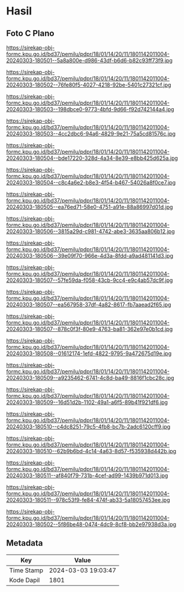 # Hasil

## Foto C Plano

https://sirekap-obj-formc.kpu.go.id/bd37/pemilu/pdpr/18/01/14/20/11/1801142011004-20240303-180501--5a8a800e-d986-43df-b6d6-b82c93ff73f9.jpg

https://sirekap-obj-formc.kpu.go.id/bd37/pemilu/pdpr/18/01/14/20/11/1801142011004-20240303-180502--76fe80f5-4027-4218-92be-5401c27321cf.jpg

https://sirekap-obj-formc.kpu.go.id/bd37/pemilu/pdpr/18/01/14/20/11/1801142011004-20240303-180503--198dbce0-9773-4bfd-9d66-f92d742144a4.jpg

https://sirekap-obj-formc.kpu.go.id/bd37/pemilu/pdpr/18/01/14/20/11/1801142011004-20240303-180503--4cc2dbc6-94a6-4829-9e21-75a5cd81576c.jpg

https://sirekap-obj-formc.kpu.go.id/bd37/pemilu/pdpr/18/01/14/20/11/1801142011004-20240303-180504--bde17220-328d-4a34-8e39-e8bb425d625a.jpg

https://sirekap-obj-formc.kpu.go.id/bd37/pemilu/pdpr/18/01/14/20/11/1801142011004-20240303-180504--c8c4a6e2-b8e3-4f54-b467-54026a8f0ce7.jpg

https://sirekap-obj-formc.kpu.go.id/bd37/pemilu/pdpr/18/01/14/20/11/1801142011004-20240303-180505--ea76ed71-58e0-4751-a91e-88a86997d01d.jpg

https://sirekap-obj-formc.kpu.go.id/bd37/pemilu/pdpr/18/01/14/20/11/1801142011004-20240303-180506--3815a29d-c981-4742-abe3-3635aa806b12.jpg

https://sirekap-obj-formc.kpu.go.id/bd37/pemilu/pdpr/18/01/14/20/11/1801142011004-20240303-180506--39e09f70-966e-4d3a-8fdd-a9ad481141d3.jpg

https://sirekap-obj-formc.kpu.go.id/bd37/pemilu/pdpr/18/01/14/20/11/1801142011004-20240303-180507--57fe59da-f058-43cb-9cc4-e9c4ab57dc9f.jpg

https://sirekap-obj-formc.kpu.go.id/bd37/pemilu/pdpr/18/01/14/20/11/1801142011004-20240303-180507--ea567958-37df-4a82-8617-fb7aaead2f65.jpg

https://sirekap-obj-formc.kpu.go.id/bd37/pemilu/pdpr/18/01/14/20/11/1801142011004-20240303-180507--878c0f3f-80e9-4763-ba81-362e97e0b1cd.jpg

https://sirekap-obj-formc.kpu.go.id/bd37/pemilu/pdpr/18/01/14/20/11/1801142011004-20240303-180508--01612174-1efd-4822-9795-9a472675d19e.jpg

https://sirekap-obj-formc.kpu.go.id/bd37/pemilu/pdpr/18/01/14/20/11/1801142011004-20240303-180509--a9235462-6741-4c8d-ba49-8816f1cbc28c.jpg

https://sirekap-obj-formc.kpu.go.id/bd37/pemilu/pdpr/18/01/14/20/11/1801142011004-20240303-180509--16d51d2b-1102-49a1-a6f5-89b41f921df6.jpg

https://sirekap-obj-formc.kpu.go.id/bd37/pemilu/pdpr/18/01/14/20/11/1801142011004-20240303-180510--c4dc8251-79c5-4fb8-bc7b-2adc6120cff9.jpg

https://sirekap-obj-formc.kpu.go.id/bd37/pemilu/pdpr/18/01/14/20/11/1801142011004-20240303-180510--62b9b6bd-4c14-4a63-8d57-f535938d442b.jpg

https://sirekap-obj-formc.kpu.go.id/bd37/pemilu/pdpr/18/01/14/20/11/1801142011004-20240303-180511--af840f79-731b-4cef-ad99-1439b971d013.jpg

https://sirekap-obj-formc.kpu.go.id/bd37/pemilu/pdpr/18/01/14/20/11/1801142011004-20240303-180511--978c53f9-fe84-474f-ab33-5a18057453ee.jpg

https://sirekap-obj-formc.kpu.go.id/bd37/pemilu/pdpr/18/01/14/20/11/1801142011004-20240303-180502--5f86be48-0474-4dc9-8cf8-bb2e97938d3a.jpg


## Metadata

| Key        | Value               |
| ---------- | ------------------- |
| Time Stamp | 2024-03-03 19:03:47 |
| Kode Dapil | 1801                |



